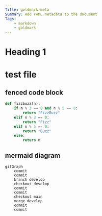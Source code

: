 ```yaml
---
Title: goldmark-meta
Summary: Add YAML metadata to the document
Tags:
    - markdown
    - goldmark
---
```


# Heading 1

# test file

## fenced code block

```python
def fizzbuzz(n):
    if n % 3 == 0 and n % 5 == 0:
        return "FizzBuzz"
    elif n % 3 == 0:
        return "Fizz"
    elif n % 5 == 0:
        return "Buzz"
    else:
        return n
```

## mermaid diagram

```mermaid
gitGraph
    commit
    commit
    branch develop
    checkout develop
    commit
    commit
    checkout main
    merge develop
    commit
    commit
```
